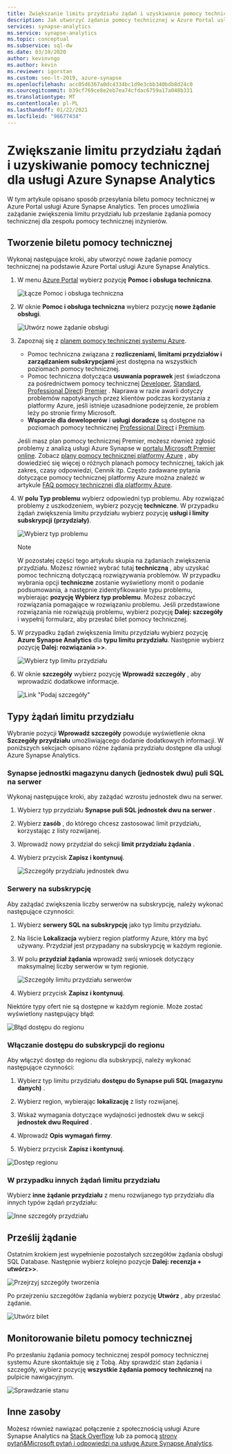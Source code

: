 ```yaml
---
title: Zwiększanie limitu przydziału żądań i uzyskiwanie pomocy technicznej
description: Jak utworzyć żądanie pomocy technicznej w Azure Portal usługi Azure Synapse Analytics. Przydział żądań zwiększa lub pobiera pomoc techniczną dotyczącą rozwiązywania problemów.
services: synapse-analytics
ms.service: synapse-analytics
ms.topic: conceptual
ms.subservice: sql-dw
ms.date: 03/10/2020
author: kevinvngo
ms.author: kevin
ms.reviewer: igorstan
ms.custom: seo-lt-2019, azure-synapse
ms.openlocfilehash: acc05d6367a0dc4334bc1d9e3cbb340bdb8d24c0
ms.sourcegitcommit: b39cf769ce8e2eb7ea74cfdac6759a17a048b331
ms.translationtype: MT
ms.contentlocale: pl-PL
ms.lasthandoff: 01/22/2021
ms.locfileid: "98677434"
---
```

# <a name="request-quota-increases-and-get-support-for-azure-synapse-analytics"></a>Zwiększanie limitu przydziału żądań i uzyskiwanie pomocy technicznej dla usługi Azure Synapse Analytics

W tym artykule opisano sposób przesyłania biletu pomocy technicznej w Azure Portal usługi Azure Synapse Analytics. Ten proces umożliwia zażądanie zwiększenia limitu przydziału lub przesłanie żądania pomocy technicznej dla zespołu pomocy technicznej inżynierów.

## <a name="create-a-support-ticket"></a>Tworzenie biletu pomocy technicznej

Wykonaj następujące kroki, aby utworzyć nowe żądanie pomocy technicznej na podstawie Azure Portal usługi Azure Synapse Analytics.

1. W menu [Azure Portal](https://portal.azure.com) wybierz pozycję **Pomoc i obsługa techniczna**.

   ![Łącze Pomoc i obsługa techniczna](./media/sql-data-warehouse-get-started-create-support-ticket/help-plus-support.png)


1. W oknie **Pomoc i obsługa techniczna** wybierz pozycję **nowe żądanie obsługi**.

    ![Utwórz nowe żądanie obsługi](./media/sql-data-warehouse-get-started-create-support-ticket/new-support-request.png)

1. Zapoznaj się z [planem pomocy technicznej systemu Azure](https://azure.microsoft.com/support/plans/?WT.mc_id=Support_Plan_510979/).

   * Pomoc techniczna związana z **rozliczeniami, limitami przydziałów i zarządzaniem subskrypcjami** jest dostępna na wszystkich poziomach pomocy technicznej.
   * Pomoc techniczna dotycząca **usuwania poprawek** jest świadczona za pośrednictwem pomocy technicznej [Developer](https://azure.microsoft.com/support/plans/developer/), [Standard](https://azure.microsoft.com/support/plans/standard/), [Professional Direct](https://azure.microsoft.com/support/plans/prodirect/)i [Premier](https://azure.microsoft.com/support/plans/premier/) . Naprawa w razie awarii dotyczy problemów napotykanych przez klientów podczas korzystania z platformy Azure, jeśli istnieje uzasadnione podejrzenie, że problem leży po stronie firmy Microsoft.
   * **Wsparcie dla deweloperów** i **usługi doradcze** są dostępne na poziomach pomocy technicznej [Professional Direct](https://azure.microsoft.com/support/plans/prodirect/) i [Premium](https://azure.microsoft.com/support/plans/premier/).

   Jeśli masz plan pomocy technicznej Premier, możesz również zgłosić problemy z analizą usługi Azure Synapse w [portalu Microsoft Premier online](https://premier.microsoft.com/). Zobacz [plany pomocy technicznej platformy Azure](https://azure.microsoft.com/support/plans/?WT.mc_id=Support_Plan_510979/) , aby dowiedzieć się więcej o różnych planach pomocy technicznej, takich jak zakres, czasy odpowiedzi, Cennik itp.  Często zadawane pytania dotyczące pomocy technicznej platformy Azure można znaleźć w artykule [FAQ pomocy technicznej dla platformy Azure](https://azure.microsoft.com/support/faq/).

1. W **polu Typ problemu** wybierz odpowiedni typ problemu. Aby rozwiązać problemy z uszkodzeniem, wybierz pozycję **techniczne**. W przypadku żądań zwiększenia limitu przydziału wybierz pozycję **usługi i limity subskrypcji (przydziały)**.

   ![Wybierz typ problemu](./media/sql-data-warehouse-get-started-create-support-ticket/select-quota-issue-type.png)  

   > [!NOTE]
   > W pozostałej części tego artykułu skupia na żądaniach zwiększenia przydziału. Możesz również wybrać tutaj **techniczną** , aby uzyskać pomoc techniczną dotyczącą rozwiązywania problemów. W przypadku wybrania opcji **techniczne** zostanie wyświetlony monit o podanie podsumowania, a następnie zidentyfikowanie typu problemu, wybierając **pozycję Wybierz typ problemu**. Możesz zobaczyć rozwiązania pomagające w rozwiązaniu problemu. Jeśli przedstawione rozwiązania nie rozwiązują problemu, wybierz pozycję **Dalej: szczegóły** i wypełnij formularz, aby przesłać bilet pomocy technicznej.

1. W przypadku żądań zwiększenia limitu przydziału wybierz pozycję **Azure Synapse Analytics** dla **typu limitu przydziału**. Następnie wybierz pozycję **Dalej: rozwiązania >>**.

   ![Wybierz typ limitu przydziału](./media/sql-data-warehouse-get-started-create-support-ticket/select-quota-type.png)

1. W oknie **szczegóły** wybierz pozycję **Wprowadź szczegóły** , aby wprowadzić dodatkowe informacje.

   ![Link "Podaj szczegóły"](./media/sql-data-warehouse-get-started-create-support-ticket/provide-details-link.png)

## <a name="quota-request-types"></a>Typy żądań limitu przydziału

Wybranie pozycji **Wprowadź szczegóły** powoduje wyświetlenie okna **Szczegóły przydziału** umożliwiającego dodanie dodatkowych informacji. W poniższych sekcjach opisano różne żądania przydziału dostępne dla usługi Azure Synapse Analytics.

### <a name="synapse-sql-pool-data-warehouse-units-dwus-per-server"></a>Synapse jednostki magazynu danych (jednostek dwu) puli SQL na serwer

Wykonaj następujące kroki, aby zażądać wzrostu jednostek dwu na serwer.

1. Wybierz typ przydziału **Synapse puli SQL jednostek dwu na serwer** .

1. Wybierz **zasób** , do którego chcesz zastosować limit przydziału, korzystając z listy rozwijanej.

1. Wprowadź nowy przydział do sekcji **limit przydziału żądania** .

1. Wybierz przycisk **Zapisz i kontynuuj**.

   ![Szczegóły przydziału jednostek dwu](./media/sql-data-warehouse-get-started-create-support-ticket/quota-details-dwus.png)


### <a name="servers-per-subscription"></a>Serwery na subskrypcję

Aby zażądać zwiększenia liczby serwerów na subskrypcję, należy wykonać następujące czynności:

1. Wybierz **serwery SQL na subskrypcję** jako typ limitu przydziału.

1. Na liście **Lokalizacja** wybierz region platformy Azure, który ma być używany. Przydział jest przypadany na subskrypcję w każdym regionie.

1. W polu **przydział żądania** wprowadź swój wniosek dotyczący maksymalnej liczby serwerów w tym regionie.

   ![Szczegóły limitu przydziału serwerów](./media/sql-data-warehouse-get-started-create-support-ticket/quota-details-servers.png)



1. Wybierz przycisk **Zapisz i kontynuuj**.

Niektóre typy ofert nie są dostępne w każdym regionie. Może zostać wyświetlony następujący błąd:

![Błąd dostępu do regionu](./media/sql-data-warehouse-get-started-create-support-ticket/region-access-error.png)

### <a name="enable-subscription-access-to-a-region"></a>Włączanie dostępu do subskrypcji do regionu

Aby włączyć dostęp do regionu dla subskrypcji, należy wykonać następujące czynności:  

1. Wybierz typ limitu przydziału **dostępu do Synapse puli SQL (magazynu danych)** .

1. Wybierz region, wybierając **lokalizację** z listy rozwijanej.

1. Wskaż wymagania dotyczące wydajności jednostek dwu w sekcji **jednostek dwu Required** .

1. Wprowadź **Opis wymagań firmy**. 

1. Wybierz przycisk **Zapisz i kontynuuj**.

![Dostęp regionu](./media/sql-data-warehouse-get-started-create-support-ticket/quota-details-region.png)


### <a name="for-other-quota-requests"></a>W przypadku innych żądań limitu przydziału

Wybierz **inne żądanie przydziału** z menu rozwijanego typ przydziału dla innych typów żądań przydziału:

![Inne szczegóły przydziału](./media/sql-data-warehouse-get-started-create-support-ticket/quota-details.png)

## <a name="submit-your-request"></a>Prześlij żądanie

Ostatnim krokiem jest wypełnienie pozostałych szczegółów żądania obsługi SQL Database. Następnie wybierz kolejno pozycje **Dalej: recenzja + utwórz>>**.

![Przejrzyj szczegóły tworzenia](./media/sql-data-warehouse-get-started-create-support-ticket/review-create-details.png)

Po przejrzeniu szczegółów żądania wybierz pozycję **Utwórz** , aby przesłać żądanie.

![Utwórz bilet](./media/sql-data-warehouse-get-started-create-support-ticket/create-ticket.png)

## <a name="monitor-a-support-ticket"></a>Monitorowanie biletu pomocy technicznej

Po przesłaniu żądania pomocy technicznej zespół pomocy technicznej systemu Azure skontaktuje się z Tobą. Aby sprawdzić stan żądania i szczegóły, wybierz pozycję **wszystkie żądania pomocy technicznej** na pulpicie nawigacyjnym.

![Sprawdzanie stanu](./media/sql-data-warehouse-get-started-create-support-ticket/monitor-ticket.png)

## <a name="other-resources"></a>Inne zasoby

Możesz również nawiązać połączenie z społecznością usługi Azure Synapse Analytics na [Stack Overflow](https://stackoverflow.com/questions/tagged/azure-synapse+or+azure-sql-data-warehouse) lub za pomocą [strony pytań&Microsoft pytań i odpowiedzi na usługę Azure Synapse Analytics](/answers/topics/azure-synapse-analytics.html).